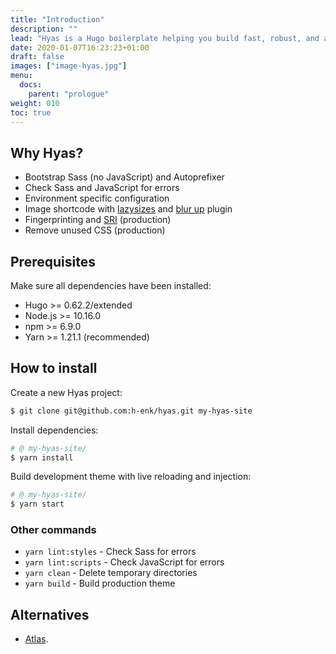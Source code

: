 ```yaml
---
title: "Introduction"
description: ""
lead: "Hyas is a Hugo boilerplate helping you build fast, robust, and adaptable websites."
date: 2020-01-07T16:23:23+01:00
draft: false
images: ["image-hyas.jpg"]
menu: 
  docs:
    parent: "prologue"
weight: 010
toc: true
---
```


## Why Hyas?
- Bootstrap Sass (no JavaScript) and Autoprefixer
- Check Sass and JavaScript for errors
- Environment specific configuration
- Image shortcode with [lazysizes](https://github.com/aFarkas/lazysizes) and [blur up](https://github.com/aFarkas/lazysizes/tree/master/plugins/blur-up) plugin
- Fingerprinting and [SRI](https://developer.mozilla.org/en-US/docs/Web/Security/Subresource_Integrity) (production)
- Remove unused CSS (production)

## Prerequisites
Make sure all dependencies have been installed:

- Hugo >= 0.62.2/extended
- Node.js >= 10.16.0
- npm >= 6.9.0
- Yarn >= 1.21.1 (recommended)

## How to install
Create a new Hyas project:

```bash
$ git clone git@github.com:h-enk/hyas.git my-hyas-site
```

Install dependencies:

```bash
# @ my-hyas-site/
$ yarn install
```

Build development theme with live reloading and injection:

```bash
# @ my-hyas-site/
$ yarn start
```

### Other commands
- `yarn lint:styles` - Check Sass for errors
- `yarn lint:scripts` - Check JavaScript for errors
- `yarn clean` - Delete temporary directories
- `yarn build` - Build production theme

## Alternatives
- [Atlas](https://github.com/indigotree/atlas). 
